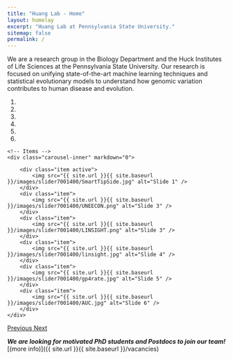 ```yaml
---
title: "Huang Lab - Home"
layout: homelay
excerpt: "Huang Lab at Pennsylvania State University."
sitemap: false
permalink: /
---
```


We are a research group in the Biology Department and the Huck Institutes of Life Sciences at the Pennsylvania State University. Our research is focused on unifying state-of-the-art machine learning techniques and statistical evolutionary models to understand how genomic variation contributes to human disease and evolution.


<div markdown="0" id="carousel" class="carousel slide" data-ride="carousel" data-interval="5000" data-pause="hover" >
    <!-- Menu -->
    <ol class="carousel-indicators">
        <li data-target="#carousel" data-slide-to="0" class="active"></li>
        <li data-target="#carousel" data-slide-to="1"></li>
        <li data-target="#carousel" data-slide-to="2"></li>
        <li data-target="#carousel" data-slide-to="3"></li>
        <li data-target="#carousel" data-slide-to="4"></li>
        <li data-target="#carousel" data-slide-to="5"></li>
    </ol>

    <!-- Items -->
    <div class="carousel-inner" markdown="0">

        <div class="item active">
            <img src="{{ site.url }}{{ site.baseurl }}/images/slider7001400/SmartTipSide.jpg" alt="Slide 1" />
        </div>
        <div class="item">
            <img src="{{ site.url }}{{ site.baseurl }}/images/slider7001400/UNEECON.png" alt="Slide 3" />
        </div>
        <div class="item">
            <img src="{{ site.url }}{{ site.baseurl }}/images/slider7001400/LINSIGHT.png" alt="Slide 3" />
        </div>
        <div class="item">
            <img src="{{ site.url }}{{ site.baseurl }}/images/slider7001400/linsight.jpg" alt="Slide 4" />
        </div>
        <div class="item">
            <img src="{{ site.url }}{{ site.baseurl }}/images/slider7001400/gp4rate.jpg" alt="Slide 5" />
        </div>
        <div class="item">
            <img src="{{ site.url }}{{ site.baseurl }}/images/slider7001400/AUC.jpg" alt="Slide 6" />
        </div>
    </div>
  <a class="left carousel-control" href="#carousel" role="button" data-slide="prev">
    <span class="glyphicon glyphicon-chevron-left" aria-hidden="true"></span>
    <span class="sr-only">Previous</span>
  </a>
  <a class="right carousel-control" href="#carousel" role="button" data-slide="next">
    <span class="glyphicon glyphicon-chevron-right" aria-hidden="true"></span>
    <span class="sr-only">Next</span>
  </a>
</div>




 ***We are  looking for motivated PhD students and Postdocs to join our team!*** [(more info)]({{ site.url }}{{ site.baseurl }}/vacancies)

<!---

We are grateful for funding from Leiden University, [NWO](www.nwo.nl) ([Vidi talent scheme](http://www.nwo.nl/en/research-and-results/programmes/Talent+Scheme) and the [Frontiers in Nanoscience program](https://www.universiteitleiden.nl/en/research/research-projects/science/frontiers-of-nanoscience-nanofront)), and from an [ERC starting grant](https://erc.europa.eu/funding/starting-grants).

<figure class="fourth">
  <img src="{{ site.url }}{{ site.baseurl }}/images/logopic/Logo_Leiden.jpg" style="width: 210px">
  <img src="{{ site.url }}{{ site.baseurl }}/images/logopic/Logo_Nanofront.jpg" style="width: 110px">
  <img src="{{ site.url }}{{ site.baseurl }}/images/logopic/Logo_NWO.jpg" style="width: 120px">
  <img src="{{ site.url }}{{ site.baseurl }}/images/logopic/Logo_ERC.jpg" style="width: 110px">
</figure>
-->
